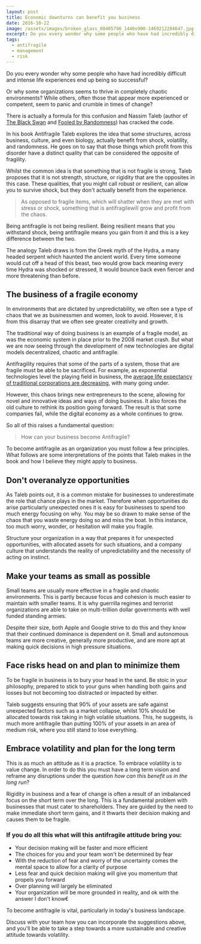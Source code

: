 ```yaml
---
layout: post
title: Economic downturns can benefit you business
date: 2016-10-22
image: /assets/images/broken_glass_00405790_1440x900-1469212284647.jpg
excerpt: Do you every wonder why some people who have had incredibly difficult and intense life experiences end up being so successful?
tags:
  - antifragile
  - management
  - risk
---
```


Do you every wonder why some people who have had incredibly difficult and intense life experiences end up being so successful?

Or why some organizations seems to thrive in completely chaotic environments? While others, often those that appear more experienced or competent, seem to panic and crumble in times of change?

There is actually a formula for this confusion and Nassim Taleb (author of [The Black Swan](http://www.amazon.com/The-Black-Swan-Improbable-Robustness/dp/081297381X) and [Fooled by Randomness](http://www.amazon.com/gp/product/0812975219/ref=pd_lpo_sbs_dp_ss_1?pf_rd_p=1944687682&amp;pf_rd_s=lpo-top-stripe-1&amp;pf_rd_t=201&amp;pf_rd_i=081297381X&amp;pf_rd_m=ATVPDKIKX0DER&amp;pf_rd_r=1W3H4P82EJTEY0SA36Q9)) has cracked the code.

In his book Antifragile Taleb explores the idea that some structures, across business, culture, and even biology, actually benefit from shock, volatility, and randomness. He goes on to say that those things which profit from this disorder have a distinct quality that can be considered the opposite of fragility.

Whilst the common idea is that something that is not fragile is strong, Taleb proposes that it is not strength, structure, or rigidity that are the opposites in this case. These qualities, that you might call robust or resilient, can allow you to survive shock, but they don't actually benefit from the experience.

> As opposed to fragile items, which will shatter when they are met with stress or shock, something that is antifragilewill grow and profit from the chaos.

Being antifragile is not being resilient. Being resilient means that you withstand shock, being antifragile means you gain from it  and this is a key difference between the two.

The analogy Taleb draws is from the Greek myth of the Hydra, a many headed serpent which haunted the ancient world. Every time someone would cut off a head of this beast, two would grow back meaning every time Hydra was shocked or stressed, it would bounce back even fiercer and more threatening than before.

## The business of a fragile economy

In environments that are dictated by unpredictability, we often see a type of chaos that we as businessmen and women, look to avoid. However, it is from this disarray that we often see greater creativity and growth.

The traditional way of doing business is an example of a fragile model, as was the economic system in place prior to the 2008 market crash. But what we are now seeing through the development of new technologies are digital models  decentralized, chaotic and antifragile.

Antifragility requires that some of the parts of a system, those that are fragile must be able to be sacrificed. For example, as exponential technologies level the playing field in business, the [average life expectancy of traditional corporations are decreasing](https://www.aei.org/publication/fortune-500-firms-in-1955-vs-2014-89-are-gone-and-were-all-better-off-because-of-that-dynamic-creative-destruction), with many going under.

However, this chaos brings new entrepreneurs to the scene, allowing for novel and innovative ideas and ways of doing business. It also forces the old culture to rethink its position going forward. The result is that some companies fail, while the digital economy as a whole continues to grow.

So all of this raises a fundamental question:

> How can your business become Antifragile?

To become antifragile as an organization you must follow a few principles. What follows are some interpretations of the points that Taleb makes in the book and how I believe they might apply to business.

## Don't overanalyze opportunities
As Taleb points out, it is a common mistake for businesses to underestimate the role that chance plays in the market. Therefore when opportunities do arise  particularly unexpected ones  it is easy for businesses to spend too much energy focusing on why. You may be so drawn to make sense of the chaos that you waste energy doing so and miss the boat. In this instance, too much worry, wonder, or hesitation will make you fragile.

Structure your organization in a way that prepares it for unexpected opportunities, with allocated assets for such situations, and a company culture that understands the reality of unpredictability and the necessity of acting on instinct.


## Make your teams as small as possible

Small teams are usually more effective in a fragile and chaotic environments. This is partly because focus and cohesion is much easier to maintain with smaller teams. It is why guerrilla regimes and terrorist organizations are able to take on multi-trillion dollar governments with well funded standing armies.

Despite their size, both Apple and Google strive to do this and they know that their continued dominance is dependent on it. Small and autonomous teams are more creative, generally more productive, and are more apt at making quick decisions in high pressure situations.



## Face risks head on and plan to minimize them

To be fragile in business is to bury your head in the sand. Be stoic in your philosophy, prepared to stick to your guns when handling both gains and losses  but not becoming too distracted or impacted by either.

Taleb suggests ensuring that 90% of your assets are safe against unexpected factors such as a market collapse, whilst 10% should be allocated towards risk taking in high volatile situations. This, he suggests, is much more antifragile than putting 100% of your assets in an area of medium risk, where you still stand to lose everything.


## Embrace volatility and plan for the long term

This is as much an attitude as it is a practice. To embrace volatility is to value change. In order to do this you must have a long term vision and reframe any disruptions under the question *how can this benefit us in the long run*?

Rigidity in business and a fear of change is often a result of an imbalanced focus on the short term over the long. This is a fundamental problem with businesses that must cater to shareholders. They are guided by the need to make immediate short term gains, and it thwarts their decision making and causes them to be fragile.


### If you do all this what will this antifragile attitude bring you:
* Your decision making will be faster and more efficient
* The choices for you and your team won't be determined by fear
* With the reduction of fear and worry of the uncertainty comes the mental space to allow for a clarity of purpose
* Less fear and quick decision making will give you momentum that propels you forward
* Over planning will largely be eliminated
* Your organization will be more grounded in reality, and ok with the answer I don't know€

To become antifragile is vital, particularly in today's business landscape.

Discuss with your team how you can incorporate the suggestions above, and you'll be able to take a step towards a more sustainable and creative attitude towards volatility.
